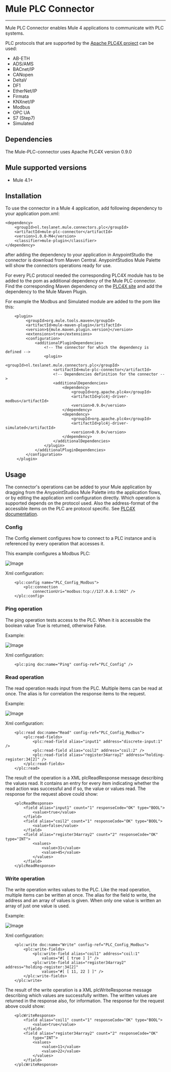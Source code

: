# Mule PLC Connector
--------------------

Mule PLC Connector enables Mule 4 applications to communicate with PLC systems.

PLC protocols that are supported by the [Apache PLC4X project](https://plc4x.apache.org/) can be used:
- AB-ETH
- ADS/AMS
- BACnet/IP
- CANopen
- DeltaV
- DF1
- EtherNet/IP
- Firmata
- KNXnet/IP
- Modbus
- OPC UA
- S7 (Step7)
- Simulated

## Dependencies
The Mule-PLC-connector uses Apache PLC4X version 0.9.0

## Mule supported versions
* Mule 4.1+

## Installation

To use the connector in a Mule 4 application, add following dependency to your application pom.xml:

```
<dependency>
    <groupId>nl.teslanet.mule.connectors.plc</groupId>
    <artifactId>mule-plc-connector</artifactId>
    <version>1.0.0-M4</version>
    <classifier>mule-plugin</classifier>
</dependency>
```

after adding the dependency to your application in AnypointStudio the connector is download from Maven Central. 
AnypointStudios Mule Palette will show the connectors operations ready for use. 

For every PLC protocol needed the corresponding PLC4X module has to be added to the pom as additional dependency of the Mule PLC connector. Find the corresponding Maven dependency on the [PLC4X site](https://plc4x.apache.org/users/protocols/) and add the dependency to the Mule Maven Plugin. 

For example the Modbus and Simulated module are added to the pom like this:
```
    <plugin>
         <groupId>org.mule.tools.maven</groupId>
         <artifactId>mule-maven-plugin</artifactId>
         <version>${mule.maven.plugin.version}</version>
         <extensions>true</extensions>
         <configuration>
             <additionalPluginDependencies>
                 <!-- The connector for which the dependency is defined -->
                 <plugin>
                     <groupId>nl.teslanet.mule.connectors.plc</groupId>
                     <artifactId>mule-plc-connector</artifactId>
                     <!-- Dependencies definition for the connector -->
                     <additionalDependencies>
                         <dependency>
                             <groupId>org.apache.plc4x</groupId>
                             <artifactId>plc4j-driver-modbus</artifactId>
                             <version>0.9.0</version>
                         </dependency>
                         <dependency>
                             <groupId>org.apache.plc4x</groupId>
                             <artifactId>plc4j-driver-simulated</artifactId>
                             <version>0.9.0</version>
                         </dependency>
                     </additionalDependencies>
                 </plugin>
             </additionalPluginDependencies>
         </configuration>
     </plugin>
```

## Usage

The connector's operations can be added to your Mule application by dragging from the AnypointStudios Mule Palette into the application flows, 
or by editing the application xml configuration directly.
Which operation is supported depends on the protocol used. Also the address-format of the accessible items on the PLC are protocol specific.
See [PLC4X documentation](https://plc4x.apache.org/users/protocols/).

### Config
The Config element configures how to connect to a PLC instance and is referenced by every operation that accesses it.

This example configures a Modbus PLC:

![Image](src/site/images/plc_config.png "config")

Xml configuration:
```
    <plc:config name="PLC_Config_Modbus">
        <plc:connection
            connectionUri="modbus:tcp://127.0.0.1:502" />
    </plc:config>
```

### Ping operation

The ping operation tests access to the PLC. When it is accessible the boolean value True is returned, otherwise False.

Example:

![Image](src/site/images/plc_ping.png "ping")

Xml configuration:
```
    <plc:ping doc:name="Ping" config-ref="PLC_Config" />
```

### Read operation

The read operation reads input from the PLC. Multiple items can be read at once. The alias is for correlation the response items to the request.

Example:

![Image](src/site/images/plc_read.png "ping")

Xml configuration:
```
    <plc:read doc:name="Read" config-ref="PLC_Config_Modbus">
        <plc:read-fields>
            <plc:read-field alias="input1" address="discrete-input:1" />
            <plc:read-field alias="coil2" address="coil:2" />
            <plc:read-field alias="register34array2" address="holding-register:34[2]" />
        </plc:read-fields>
    </plc:read>
```

The result of the operation is a XML plcReadResponse message describing the values read. It contains an entry for every item indicating whether the read action was successful and if so, the value or values read.
The response for the request above could show:
```
    <plcReadResponse>
        <field alias="input1" count="1" responseCode="OK" type="BOOL">
            <value>true</value>
        </field>
        <field alias="coil2" count="1" responseCode="OK" type="BOOL">
            <value>false</value>
        </field>
        <field alias="register34array2" count="2" responseCode="OK" type="INT">
            <values>
                <value>31</value>
                <value>45</value>
            </values>
        </field>
    </plcReadResponse>

```

### Write operation

The write operation writes values to the PLC. Like the read operation, multiple items can be written at once. 
The alias for the field to write, the address and an array of values is given. When only one value is written an array of just one value is used.

Example: 

![Image](src/site/images/plc_write.png "ping")

Xml configuration:
```
    <plc:write doc:name="Write" config-ref="PLC_Config_Modbus">
        <plc:write-fields>
            <plc:write-field alias="coil1" address="coil:1"
                values="#[ [ true ] ]" />
            <plc:write-field alias="register34array2" address="holding-register:34[2]"
                values="#[ [ 11, 22 ] ]" />
        </plc:write-fields>
    </plc:write>
```

The result of the write operation is a XML plcWriteResponse message describing which values are successfully written. The written values are returned in the response also, for information.
The response for the request above could show:

```
    <plcWriteResponse>
        <field alias="coil1" count="1" responseCode="OK" type="BOOL">
            <value>true</value>
        </field>
        <field alias="register34array2" count="2" responseCode="OK"
            type="INT">
            <values>
                <value>11</value>
                <value>22</value>
            </values>
        </field>
    </plcWriteResponse>

```
